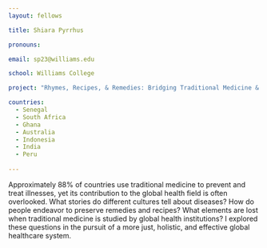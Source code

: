 ```yaml
---
layout: fellows

title: Shiara Pyrrhus

pronouns: 

email: sp23@williams.edu

school: Williams College

project: "Rhymes, Recipes, & Remedies: Bridging Traditional Medicine & Oral Tradition"

countries:
  - Senegal
  - South Africa
  - Ghana
  - Australia
  - Indonesia
  - India
  - Peru
  
---
```


Approximately 88% of countries use traditional medicine to prevent and treat illnesses, yet its contribution to the global health field is often overlooked. What stories do different cultures tell about diseases? How do people endeavor to preserve remedies and recipes? What elements are lost when traditional medicine is studied by global health institutions? I explored these questions in the pursuit of a more just, holistic, and effective global healthcare system.
